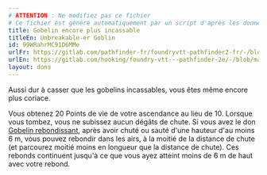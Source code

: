 ```yaml
---
# ATTENTION : Ne modifiez pas ce fichier
# Ce fichier est généré automatiquement par un script d'après les données du module Foundry VTT officiel et de sa traduction
title: Gobelin encore plus incassable
titleEn: Unbreakable-er Goblin
id: 99WRahrMC91D6MMe
urlFr: https://gitlab.com/pathfinder-fr/foundryvtt-pathfinder2-fr/-/blob/master/data/feats/99WRahrMC91D6MMe.htm
urlEn: https://gitlab.com/hooking/foundry-vtt---pathfinder-2e/-/blob/master/packs/data/feats.db/unbreakable-er-goblin.json
layout: dons
---
```

Aussi dur à casser que les gobelins incassables, vous êtes même encore plus coriace.

Vous obtenez 20 Points de vie de votre ascendance au lieu de 10. Lorsque vous tombez, vous ne subissez aucun dégâts de chute. Si vous avez le don [Gobelin rebondissant](gobelin-rebondissant.md), après avoir chuté ou sauté d'une hauteur d'au moins 6 m, vous pouvez rebondir dans les airs, à la moitié de la distance de chute (et parcourez moitié moins en longueur que la distance de chute). Ces rebonds continuent jusqu'à ce que vous ayez atteint moins de 6 m de haut avec votre rebond.
